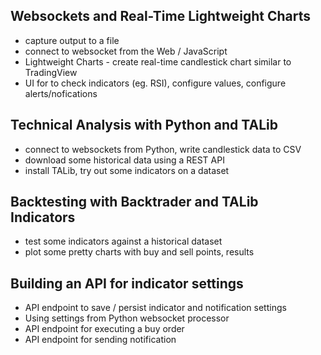 
 ## Websockets and Real-Time Lightweight Charts
 
* capture output to a file
* connect to websocket from the Web / JavaScript
* Lightweight Charts - create real-time candlestick chart similar to TradingView
* UI for to check indicators (eg. RSI), configure values, configure alerts/nofications

## Technical Analysis with Python and TALib

* connect to websockets from Python, write candlestick data to CSV 
* download some historical data using a REST API
* install TALib, try out some indicators on a dataset

## Backtesting with Backtrader and TALib Indicators

* test some indicators against a historical dataset
* plot some pretty charts with buy and sell points, results

## Building an API for indicator settings

* API endpoint to save / persist indicator and notification settings
* Using settings from Python websocket processor
* API endpoint for executing a buy order
* API endpoint for sending notification


